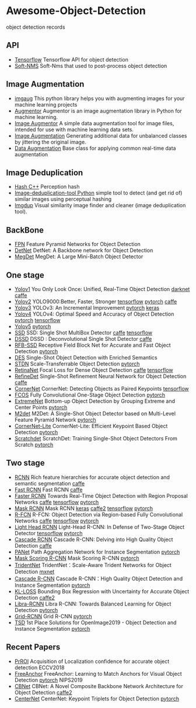 # Awesome-Object-Detection
object detection records

## API
  - [Tensorflow](https://github.com/tensorflow/models/tree/master/research/object_detection) Tensorflow API for object detection
  - [Soft-NMS](https://github.com/bharatsingh430/soft-nms) Soft-Nms that used to post-process object detection 
  
## Image Augmentation
  - [imgaug](https://github.com/aleju/imgaug) This python library helps you with augmenting images for your machine learning projects
  - [Augmentor](https://github.com/mdbloice/Augmentor) Augmentor is an image augmentation library in Python for machine learning.
  - [Image Augmentor](https://github.com/codebox/image_augmentor) A simple data augmentation tool for image files, intended for use with machine learning data sets.
  - [Image Augmentation](https://github.com/vxy10/ImageAugmentation) Generating additional data for unbalanced classes by jittering the original image.
  - [Data Augmentation](http://tflearn.org/data_augmentation/) Base class for applying common real-time data augmentation 

## Image Deduplication
  - [Hash C++](https://github.com/daicoolb/Awesome-Object-Detections/blob/master/sim_hash.cpp) Perception hash
  - [Image-deduplication-tool Python](https://github.com/mk-fg/image-deduplication-tool) simple tool to detect (and get rid of) similar images using perceptual hashing
  - [Imgdup](https://github.com/rif/imgdup) Visual similarity image finder and cleaner (image deduplication tool).
  
## BackBone
  - [FPN](http://cn.arxiv.org/pdf/1612.03144.pdf) Feature Pyramid Networks for Object Detection
  - [DetNet](http://cn.arxiv.org/pdf/1804.06215.pdf) DetNet: A Backbone network for Object Detection
  - [MegDet](http://cn.arxiv.org/pdf/1711.07240.pdf) MegDet: A Large Mini-Batch Object Detector

## One stage 
  - [Yolov1](http://cn.arxiv.org/pdf/1506.02640.pdf) You Only Look Once: Unified, Real-Time Object Detection [darknet](https://github.com/pjreddie/darknet) [caffe](https://github.com/xingwangsfu/caffe-yolo)
  - [Yolov2](http://cn.arxiv.org/pdf/1612.08242.pdf) YOLO9000:Better, Faster, Stronger [tensorflow](https://github.com/WojciechMormul/yolo2) [pytorch](https://github.com/longcw/yolo2-pytorch) [caffe](https://github.com/gklz1982/caffe-yolov2)
  - [Yolov3](http://cn.arxiv.org/pdf/1804.02767.pdf) YOLOv3: An Incremental Improvement [pytorch](https://github.com/ayooshkathuria/pytorch-yolo-v3) [keras](https://github.com/qqwweee/keras-yolo3)
  - [Yolov4](https://arxiv.org/pdf/2004.10934.pdf) YOLOv4: Optimal Speed and Accuracy of Object Detection [pytorch](https://github.com/Tianxiaomo/pytorch-YOLOv4) [tensorflow](https://github.com/hunglc007/tensorflow-yolov4-tflite)
  - [Yolov5]() [pytorch](https://github.com/ultralytics/yolov5)
  - [SSD](http://cn.arxiv.org/pdf/1512.02325.pdf) SSD: Single Shot MultiBox Detector [caffe](https://github.com/weiliu89/caffe/tree/ssd) [tensorflow](https://github.com/balancap/SSD-Tensorflow)
  - [DSSD](http://cn.arxiv.org/pdf/1701.06659.pdf) DSSD : Deconvolutional Single Shot Detector [caffe](https://github.com/chengyangfu/caffe/tree/dssd)
  - [RFB-SSD](http://cn.arxiv.org/pdf/1711.07767.pdf) Receptive Field Block Net for Accurate and Fast Object Detection [pytorch](https://github.com/ruinmessi/RFBNet)
  - [DES](http://cn.arxiv.org/pdf/1712.00433.pdf) Single-Shot Object Detection with Enriched Semantics 
  - [STDN](http://openaccess.thecvf.com/content_cvpr_2018/CameraReady/1376.pdf) Scale-Transferrable Object Detection [pytorch](https://github.com/arvention/STDN)
  - [RetinaNet](http://cn.arxiv.org/pdf/1708.02002.pdf) Focal Loss for Dense Object Detection [caffe](https://github.com/chuanqi305/FocalLoss) [tensorflow](https://github.com/CasiaFan/tensorflow_retinanet)
  - [RefineDet](http://cn.arxiv.org/pdf/1711.06897.pdf) Single-Shot Refinement Neural Network for Object Detection [caffe](https://github.com/sfzhang15/RefineDet)
  - [CornerNet](http://cn.arxiv.org/pdf/1808.01244.pdf) CornerNet: Detecting Objects as Paired Keypoints [tensorflow](https://github.com/makalo/CornerNet)
  - [FCOS](http://cn.arxiv.org/pdf/1904.01355.pdf) Fully Convolutional One-Stage Object Detection [pytorch](https://github.com/tianzhi0549/FCOS)
  - [ExtremeNet](http://cn.arxiv.org/pdf/1901.08043.pdf) Bottom-up Object Detection by Grouping Extreme and Center Points [pytorch](https://github.com/xingyizhou/ExtremeNet)
  - [M2det](https://qijiezhao.github.io/imgs/m2det.pdf) M2Det: A Single-Shot Object Detector based on Multi-Level Feature Pyramid Network [pytorch](https://github.com/qijiezhao/M2Det)
  - [CornerNet-Lite](https://arxiv.org/pdf/1904.08900.pdf) CornerNet-Lite: Efficient Keypoint Based Object Detection [pytorch](https://github.com/princeton-vl/CornerNet-Lite)
  - [Scratchdet](https://arxiv.org/abs/1810.08425) ScratchDet: Training Single-Shot Object Detectors From Scratch [pytorch](https://github.com/KimSoybean/ScratchDet)
  
## Two stage
  - [RCNN](http://cn.arxiv.org/pdf/1311.2524.pdf) Rich feature hierarchies for accurate object detection and semantic segmentation [caffe](https://github.com/rbgirshick/rcnn)
  - [Fast RCNN](http://cn.arxiv.org/pdf/1504.08083.pdf) Fast RCNN [caffe](https://github.com/rbgirshick/fast-rcnn)
  - [Faster RCNN](http://cn.arxiv.org/pdf/1506.01497.pdf) Towards Real-Time Object Detection with Region Proposal Networks [caffe](https://github.com/rbgirshick/py-faster-rcnn) [tensorflow](https://github.com/smallcorgi/Faster-RCNN_TF) [pytorch](https://github.com/jwyang/faster-rcnn.pytorch)
  - [Mask RCNN](http://cn.arxiv.org/pdf/1703.06870.pdf) Mask RCNN [keras](https://github.com/matterport/Mask_RCNN) [caffe2](https://github.com/facebookresearch/Detectron) [tensorflow](https://github.com/CharlesShang/FastMaskRCNN) [pytorch](https://github.com/multimodallearning/pytorch-mask-rcnn)
  - [R-FCN](http://cn.arxiv.org/pdf/1605.06409.pdf) R-FCN: Object Detection via Region-based Fully Convolutional Networks [caffe](https://github.com/YuwenXiong/py-R-FCN) [tensorflow](https://github.com/xdever/RFCN-tensorflow) [pytorch](https://github.com/PureDiors/pytorch_RFCN)
  - [Light Head RCNN](http://cn.arxiv.org/pdf/1711.07264.pdf) Light-Head R-CNN: In Defense of Two-Stage Object Detector [tensorflow](https://github.com/zengarden/light_head_rcnn) [pytorch](https://github.com/Sundrops/pytorch-faster-rcnn)
  - [Cascade RCNN](http://cn.arxiv.org/pdf/1712.00726.pdf) Cascade R-CNN: Delving into High Quality Object Detection [caffe](https://github.com/zhaoweicai/cascade-rcnn)
  - [PANet](http://cn.arxiv.org/pdf/1803.01534.pdf) Path Aggregation Network for Instance Segmentation [pytorch](https://github.com/ShuLiu1993/PANet)
  - [Mask Scoring R-CNN](http://cn.arxiv.org/pdf/1903.00241.pdf) Mask Scoring R-CNN [pytorch](https://github.com/zjhuang22/maskscoring_rcnn)
  - [TridentNet](https://arxiv.org/abs/1901.01892) TridentNet：Scale-Aware Trident Networks for Object Detection [mxnet](https://github.com/TuSimple/simpledet)
  - [Cascade R-CNN](https://arxiv.org/abs/1906.09756) Cascade R-CNN：High Quality Object Detection and Instance Segmentation [pytorch](https://github.com/zhaoweicai/Detectron-Cascade-RCNN)
  - [KL-LOSS](https://arxiv.org/abs/1809.08545) Bounding Box Regression with Uncertainty for Accurate Object Detection [caffe2](https://github.com/yihui-he/KL-Loss)
  - [Libra-RCNN](https://arxiv.org/pdf/1904.02701.pdf) Libra R-CNN: Towards Balanced Learning for Object Detection [pytorch](https://github.com/OceanPang/Libra_R-CNN)
  - [Grid-RCNN](https://arxiv.org/abs/1811.12030) Grid R-CNN [pytorch](https://github.com/STVIR/Grid-R-CNN)
  - [TSD](https://arxiv.org/pdf/2003.07557.pdf) 1st Place Solutions for OpenImage2019 - Object Detection and Instance Segmentation [pytorch](https://github.com/Sense-X/TSD)
   
## Recent Papers
  - [PrROI](https://arxiv.org/pdf/1807.11590.pdf) Acquisition of Localization confidence for accurate object detection ECCV2018
  - [FreeAnchor](https://arxiv.org/pdf/1909.02466.pdf) FreeAnchor: Learning to Match Anchors for Visual 
Object Detection [pytorch](https://github.com/zhangxiaosong18/FreeAnchor) NIPS2019
  - [CBNet](https://arxiv.org/pdf/1909.03625.pdf) CBNet: A Novel Composite Backbone Network Architecture for Object Detection
[caffe2](https://github.com/PKUbahuangliuhe/CBNet) 
  - [CenterNet](https://arxiv.org/pdf/1904.08189.pdf) CenterNet: Keypoint Triplets for Object Detection [pytorch](https://github.com/Duankaiwen/CenterNet)
